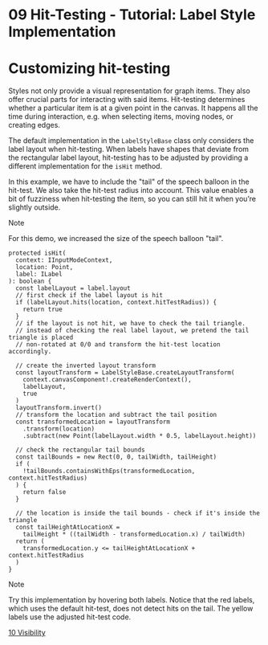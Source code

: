 <!--
 //////////////////////////////////////////////////////////////////////////////
 // @license
 // This file is part of yFiles for HTML 2.6.
 // Use is subject to license terms.
 //
 // Copyright (c) 2000-2024 by yWorks GmbH, Vor dem Kreuzberg 28,
 // 72070 Tuebingen, Germany. All rights reserved.
 //
 //////////////////////////////////////////////////////////////////////////////
-->
# 09 Hit-Testing - Tutorial: Label Style Implementation

# Customizing hit-testing

Styles not only provide a visual representation for graph items. They also offer crucial parts for interacting with said items. Hit-testing determines whether a particular item is at a given point in the canvas. It happens all the time during interaction, e.g. when selecting items, moving nodes, or creating edges.

The default implementation in the `LabelStyleBase` class only considers the label layout when hit-testing. When labels have shapes that deviate from the rectangular label layout, hit-testing has to be adjusted by providing a different implementation for the `isHit` method.

In this example, we have to include the "tail" of the speech balloon in the hit-test. We also take the hit-test radius into account. This value enables a bit of fuzziness when hit-testing the item, so you can still hit it when you’re slightly outside.

Note

For this demo, we increased the size of the speech balloon "tail".

```
protected isHit(
  context: IInputModeContext,
  location: Point,
  label: ILabel
): boolean {
  const labelLayout = label.layout
  // first check if the label layout is hit
  if (labelLayout.hits(location, context.hitTestRadius)) {
    return true
  }
  // if the layout is not hit, we have to check the tail triangle.
  // instead of checking the real label layout, we pretend the tail triangle is placed
  // non-rotated at 0/0 and transform the hit-test location accordingly.

  // create the inverted layout transform
  const layoutTransform = LabelStyleBase.createLayoutTransform(
    context.canvasComponent!.createRenderContext(),
    labelLayout,
    true
  )
  layoutTransform.invert()
  // transform the location and subtract the tail position
  const transformedLocation = layoutTransform
    .transform(location)
    .subtract(new Point(labelLayout.width * 0.5, labelLayout.height))

  // check the rectangular tail bounds
  const tailBounds = new Rect(0, 0, tailWidth, tailHeight)
  if (
    !tailBounds.containsWithEps(transformedLocation, context.hitTestRadius)
  ) {
    return false
  }

  // the location is inside the tail bounds - check if it's inside the triangle
  const tailHeightAtLocationX =
    tailHeight * ((tailWidth - transformedLocation.x) / tailWidth)
  return (
    transformedLocation.y <= tailHeightAtLocationX + context.hitTestRadius
  )
}
```

Note

Try this implementation by hovering both labels. Notice that the red labels, which uses the default hit-test, does not detect hits on the tail. The yellow labels use the adjusted hit-test code.

[10 Visibility](../../tutorial-style-implementation-label/10-visibility/)
